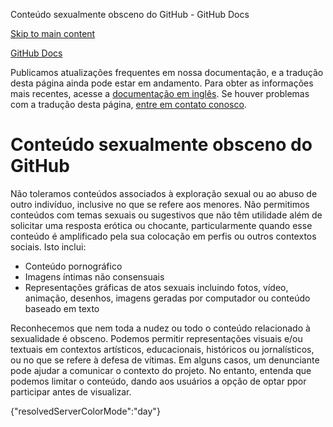 Conteúdo sexualmente obsceno do GitHub - GitHub Docs

[Skip to main content](#main-content)

[](/pt)[GitHub Docs](/pt)

Publicamos atualizações frequentes em nossa documentação, e a tradução desta página ainda pode estar em andamento. Para obter as informações mais recentes, acesse a [documentação em inglês](/en). Se houver problemas com a tradução desta página, [entre em contato conosco](https://github.com/contact?form[subject]=translation%20issue%20on%20docs.github.com&form[comments]=).

Conteúdo sexualmente obsceno do GitHub
==========

Não toleramos conteúdos associados à exploração sexual ou ao abuso de outro indivíduo, inclusive no que se refere aos menores. Não permitimos conteúdos com temas sexuais ou sugestivos que não têm utilidade além de solicitar uma resposta erótica ou chocante, particularmente quando esse conteúdo é amplificado pela sua colocação em perfis ou outros contextos sociais. Isto inclui:

* Conteúdo pornográfico
* Imagens íntimas não consensuais
* Representações gráficas de atos sexuais incluindo fotos, vídeo, animação, desenhos, imagens geradas por computador ou conteúdo baseado em texto

Reconhecemos que nem toda a nudez ou todo o conteúdo relacionado à sexualidade é obsceno. Podemos permitir representações visuais e/ou textuais em contextos artísticos, educacionais, históricos ou jornalísticos, ou no que se refere à defesa de vítimas. Em alguns casos, um denunciante pode ajudar a comunicar o contexto do projeto. No entanto, entenda que podemos limitar o conteúdo, dando aos usuários a opção de optar ppor participar antes de visualizar.

{"resolvedServerColorMode":"day"}
